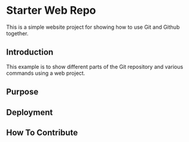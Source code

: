 # Starter Web Repo

This is a simple website project for showing how to use Git and Github together.

## Introduction
This example is to show different parts of the Git repository and various commands using a web project.

## Purpose

## Deployment

## How To Contribute